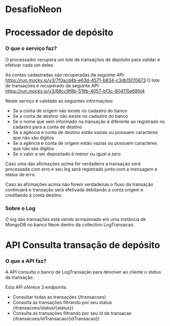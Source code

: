 # DesafioNeon

# Processador de depósito

### O que o serviço faz?
O processador recupera um lote de transações de depósito para validar e efetivar cada um deles.

As contas cadastradas são recuperadas da seguinte API: https://run.mocky.io/v3/7f0acd4b-e63d-4571-b834-c3db15f70673
O lote de transações é recuperado da seguinte API: https://run.mocky.io/v3/68cc9f8b-519b-4057-bf3c-804115e68fd4

Neste serviço é validado as seguintes informações:
  - Se a conta de origem não existe no cadastro do banco
  - Se a conta de destino não existe no cadastro do banco
  - Se o nome que vem informado na transação é diferente ao registrado no cadastro para a conta de destino
  - Se a agência e conta de destino estão vazias ou possuem caracteres que não são dígitos
  - Se a agência e conta de origem estão vazias ou possuem caracteres que não são dígitos
  - Se o valor a ser depositado é menor ou igual a zero
 
 Caso uma das afirmações acima for verdadeira a transação será processada com erro e seu log será registrado junto com a mensagem e status de erro.
 
 Caso as afirmações acima não forem verdadeiras o fluxo da transação continuará e transação será efetivada debitando a conta origem e creditando a conta destino.
 
 ### Sobre o Log
 
 O log das transações está sendo armazenado em uma instância de MongoDB no banco Neon dentro da collection LogTransacao.
 
 # API Consulta transação de depósito
 
 ### O que a API faz?
 
 A API consulta o banco de LogTransação para devolver ao cliente o status da transação.
 
 Esta API oferece 3 endpoints:
  - Consultar todas as transações (/transacoes)
  - Consulta as transações filtrando por seu status (/transacoes/status/{status})
  - Consulta as transações filtrando por seu id de transacao (/transacoes/idTransacao/{idTransacao})
